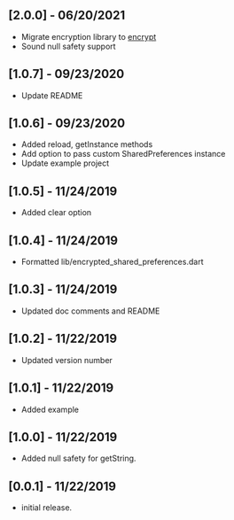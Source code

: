 ## [2.0.0] - 06/20/2021

- Migrate encryption library to [encrypt](https://pub.dev/packages/encrypt)
- Sound null safety support

## [1.0.7] - 09/23/2020

- Update README

## [1.0.6] - 09/23/2020

- Added reload, getInstance methods
- Add option to pass custom SharedPreferences instance
- Update example project

## [1.0.5] - 11/24/2019

- Added clear option

## [1.0.4] - 11/24/2019

- Formatted lib/encrypted_shared_preferences.dart

## [1.0.3] - 11/24/2019

- Updated doc comments and README

## [1.0.2] - 11/22/2019

- Updated version number

## [1.0.1] - 11/22/2019

- Added example

## [1.0.0] - 11/22/2019

- Added null safety for getString.

## [0.0.1] - 11/22/2019

- initial release.
